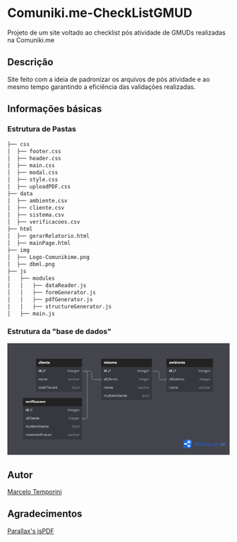 # Comuniki.me-CheckListGMUD

Projeto de um site voltado ao checklist pós atividade de GMUDs realizadas na Comuniki.me

## Descrição

Site feito com a ideia de padronizar os arquivos de pós atividade e ao mesmo tempo garantindo a eficiência das validações realizadas.

## Informações básicas

### Estrutura de Pastas

````
├── css
│  ├── footer.css  
│  ├── header.css
│  ├── main.css
│  ├── modal.css
│  ├── style.css
│  ├── uploadPDF.css
├── data
│  ├── ambiente.csv
│  ├── cliente.csv
│  ├── sistema.csv
│  ├── verificacoes.csv
├── html
│  ├── gerarRelatorio.html
│  ├── mainPage.html
├── img
│  ├── Logo-Comunikime.png
│  ├── dbml.png
├── js
│   ├── modules
│   │   ├── dataReader.js
│   │   ├── formGenerator.js
│   │   ├── pdfGenerator.js
│   │   ├── structureGenerator.js
│   ├── main.js
````

### Estrutura da "base de dados"

![Estrutura da base de dados](/img/dbml.png "Estrutura da base de dados")

## Autor

[Marcelo Temporini](https://github.com/Le-Marcelo)

## Agradecimentos

[Parallax's jsPDF](https://github.com/parallax/jsPDF)
